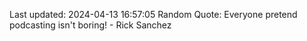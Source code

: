 Last updated: 2024-04-13 16:57:05
Random Quote: Everyone pretend podcasting isn't boring! - Rick Sanchez